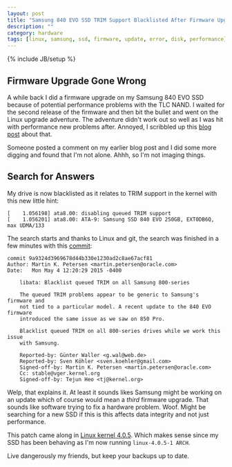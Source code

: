 ```yaml
---
layout: post
title: "Samsung 840 EVO SSD TRIM Support Blacklisted After Firmware Upgrade"
description: ""
category: hardware
tags: [linux, samsung, ssd, firmware, update, error, disk, performance]
---
```

{% include JB/setup %}

## Firmware Upgrade Gone Wrong

A while back I did a firmware upgrade on my Samsung 840 EVO SSD because of potential performance problems with the TLC NAND.  I waited for the second release of the firmware and then bit the bullet and went on the Linux upgrade adventure.  The adventure didn't work out so well as I was hit with performance new problems after.  Annoyed, I scribbled up this [blog post](/hardware/2015/05/02/samsung-840-evo-ssd--linux--firwmare-update/) about that.

Someone posted a comment on my earlier blog post and I did some more digging and found that I'm not alone.  Ahhh, so I'm not imaging things.

## Search for Answers

My drive is now blacklisted as it relates to TRIM support in the kernel with this new little hint:

    [    1.056198] ata8.00: disabling queued TRIM support
    [    1.056201] ata8.00: ATA-9: Samsung SSD 840 EVO 250GB, EXT0DB6Q, max UDMA/133

The search starts and thanks to Linux and git, the search was finished in a few minutes with this [commit](http://bit.ly/1GumewK):

    commit 9a9324d3969678d44b330e1230ad2c8ae67acf81
    Author: Martin K. Petersen <martin.petersen@oracle.com>
    Date:   Mon May 4 12:20:29 2015 -0400

        libata: Blacklist queued TRIM on all Samsung 800-series

        The queued TRIM problems appear to be generic to Samsung's firmware and
        not tied to a particular model. A recent update to the 840 EVO firmware
        introduced the same issue as we saw on 850 Pro.

        Blacklist queued TRIM on all 800-series drives while we work this issue
        with Samsung.

        Reported-by: Günter Waller <g.wal@web.de>
        Reported-by: Sven Köhler <sven.koehler@gmail.com>
        Signed-off-by: Martin K. Petersen <martin.petersen@oracle.com>
        Cc: stable@vger.kernel.org
        Signed-off-by: Tejun Heo <tj@kernel.org>

Welp, that explains it.  At least it sounds likes Samsung might be working on an update which of course would mean a *third* firmware upgrade.  That sounds like software trying to fix a hardware problem.  Woof.  Might be searching for a new SSD if this is this affects data integrity and not just performance.

This patch came along in [Linux kernel 4.0.5](http://bit.ly/1GulVC0).  Which makes sense since my SSD has been behaving as I'm now running `linux-4.0.5-1 ARCH`.

Live dangerously my friends, but keep your backups up to date.
